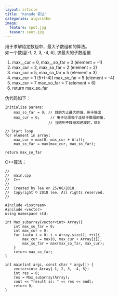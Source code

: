 ```yaml
---
layout: article
title: "Kanade 算法"
categories: algorithm
image:
  feature: spot.jpg
  teaser: spot.jpg
---
```


用于求解给定数组中，最大子数组和的算法。  
如一个数组[-1, 2, 3, -4, 6], 求最大的子数组值
  
1. max__cur = 0, max\__so_far = 0  (element = -1)  
2. max_cur = 2, max\_so\_far = 2 (element = 2)
3. max_cur = 5, max\_so\_far = 5 (element = 3)
4. max_cur = 1 (5+(-4)) max\_so\_far = 5 (element = -4)
5. max_cur = 7 max\_so\_far = 7 (element = 6)
6. return max\_so_far

伪代码如下：

```
Initialize params:
	max_so_far = 0; // 目前为止最大的值，用于输出
	max_cur = 0; 	 // 用于记录每个连续子数组的值，
					// 当遇到子数组和递减时，赋0
	
// Start loop
for element in array:
	max_cur = max(0, max_cur + A[i]);
	max_so_far = max(max_cur, max_so_far);
		
return max_so_far

```

C++算法：

```
//
//  main.cpp
//  C++
//
//  Created by lee on 25/08/2018.
//  Copyright © 2018 lee. All rights reserved.
//

#include <iostream>
#include <vector>
using namespace std;

int Max_subarray(vector<int> Array){
    int max_so_far = 0;
    int max_cur = 0;
    for (auto i = 0; i < Array.size(); ++i){
        max_cur = max(0, max_cur + Array[i]);
        max_so_far = max(max_so_far, max_cur);
    }
    return max_so_far;
}

int main(int argc, const char * argv[]) {
    vector<int> Array{-1, 2, 3, -4, 6};
    int res = 0;
    res = Max_subarray(Array);
    cout << "result is: " << res << endl;
    return 0;
}

```
